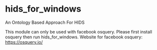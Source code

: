 # hids_for_windows
An Ontology Based Approach For HIDS

This module can only be used with facebook osquery. Please first install osquery then run hids_for_windows.
Website for facebook osquery: https://osquery.io/
